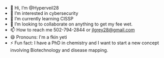 - 👋 Hi, I’m @Hyperveil28
- 👀 I’m interested in cybersecurity
- 🌱 I’m currently learning CISSP
- 💞️ I’m looking to collaborate on anything to get my fee wet.
- 📫 How to reach me 502-794-2844 or jlgrey28@gmail.com
- 😄 Pronouns: I'm a fkin yeti
- ⚡ Fun fact: I have a PhD in chemistry and I want to start a new concept involving Biotechnology and disease mapping.

<!---
Hyperveil28/Hyperveil28 is a ✨ special ✨ repository because its `README.md` (this file) appears on your GitHub profile.
You can click the Preview link to take a look at your changes.
--->
